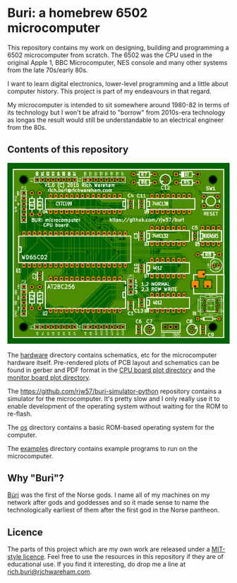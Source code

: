 # Buri: a homebrew 6502 microcomputer

This repository contains my work on designing, building and programming a 6502
microcomputer from scratch. The 6502 was the CPU used in the original Apple 1,
BBC Microcomputer, NES console and many other systems from the late 70s/early
80s.

I want to learn digital electronics, lower-level programming and a little about
computer history. This project is part of my endeavours in that regard.

My microcomputer is intended to sit somewhere around 1980-82 in terms of its
technology but I won't be afraid to "borrow" from 2010s-era technology as
longas the result would still be understandable to an electrical engineer from
the 80s.

## Contents of this repository

![CPU board PCB](hardware/cpu-board/plots/cpu-board-pcb.png)

The [hardware](hardware) directory contains schematics, etc for the
microcomputer hardware itself. Pre-rendered plots of PCB layout and schematics
can be found in gerber and PDF format in the [CPU board plot
directory](hardware/cpu-board/plots) and the [monitor board plot
directory](hardware/monitor-board/plots).

The https://github.com/rjw57/buri-simulator-python repository contains a simulator
for the microcomputer.  It's pretty slow and I only really use it to enable development
of the operating system without waiting for the ROM to re-flash.

The [os](os) directory contains a basic ROM-based operating system for the
computer.

The [examples](examples) directory contains example programs to run on the
microcomputer.

## Why "Buri"?

[Búri](http://en.wikipedia.org/wiki/B%C3%BAri) was the first of the Norse gods.
I name all of my machines on my network after gods and goddesses and so it made
sense to name the technologically earliest of them after the first god in the
Norse pantheon.

## Licence

The parts of this project which are my own work are released under a
[MIT-style licence](COPYING.txt). Feel free to use the resources in this
repository if they are of educational use. If you find it interesting, do drop
me a line at rich.buri@richwareham.com.
